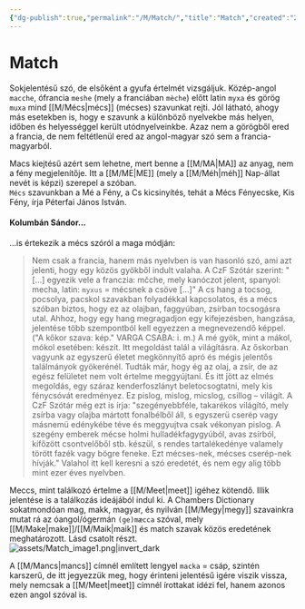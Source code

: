 ```yaml
---
{"dg-publish":true,"permalink":"/M/Match/","title":"Match","created":"2023-10-20T07:12","updated":"2024-10-25T23:23"}
---
```



# Match

Sokjelentésű szó, de elsőként a gyufa értelmét vizsgáljuk. Közép-angol `macche`, ófrancia `meshe` (mely a franciában `mèche`) előtt latin `myxa` és görög `muxa` mind [[M/Mécs\|mécs]] (mécses) szavunkat rejti. Jól látható, ahogy más esetekben is, hogy e szavunk a különböző nyelvekbe más helyen, időben és helyességgel került utódnyelveinkbe. Azaz nem a görögből ered a francia, de nem feltétlenül ered az angol-magyar szó sem a francia-magyarból.  

Macs kiejtésű azért sem lehetne, mert benne a [[M/MA\|MA]] az anyag, nem a fény megjelenítője. Itt a [[M/ME\|ME]] (mely a [[M/Méh\|méh]] Nap-állat nevét is képzi) szerepel a szóban.  
`Mécs` szavunkban a Mé a Fény, a Cs kicsinyítés, tehát a Mécs Fényecske, Kis Fény, írja Péterfai János István.  

#### Kolumbán Sándor...

...is értekezik a mécs szóról a maga módján:  
> Nem csak a francia, hanem más nyelvben is van hasonló szó, ami azt jelenti, hogy egy közös gyökből indult valaha. A CzF Szótár szerint: "\[...\] egyezik vele a franczia: mčche, mely kanóczot jelent, spanyol: mecha, latin: `myxus` = mécsnek a csöve \[...\]" A cs hang a tocsog, pocsolya, pacskol szavakban folyadékkal kapcsolatos, és a mécs szóban biztos, hogy ez az olajban, faggyúban, zsírban tocsogásra utal. Ahhoz, hogy egy hang megragadjon egy kifejezésben, hangzása, jelentése több szempontból kell egyezzen a megnevezendő képpel. ("A kőkor szava: kép." VARGA CSABA: i. m.) A mé gyök, mint a mákol, mókol esetében: készít. Itt megoldást talál a világításra. Az őskorban vagyunk az egyszerű életet megkönnyítő apró és mégis jelentős találmányok gyökerénél. Tudták már, hogy ég az olaj, a zsír, de az egész felületet nem volt értelme meggyújtani. És itt jött az elmés megoldás, egy száraz kenderfoszlányt beletocsogtatni, mely kis fénycsóvát eredményez. Ez pislog, mislog, micslog, csillog – világít. A CzF Szótár még ezt is írja: "szegényebbféle, takarékos világító, mely zsírba vagy olajba mártott fonalbélből áll, s egyszerü cserép vagy másnemü edénykébe téve és meggyujtva csak vékonyan pislog. A szegény emberek mécse holmi hulladékfagygyúból, avas zsírból, kifőzött csontvelőből stb. készül, s rendes tartalékedénye valamely törött fazék vagy bögre feneke. Ezt mécses-nek, mécses cserép-nek hívják." Valahol itt kell keresni a szó eredetét, és nem egy alig több mint ezer éves nyelvben.  

Meccs, mint találkozó értelme a [[M/Meet\|meet]] igéhez kötendő. Illik jelentése is a találkozás ideájából indul ki. A Chambers Dictionary sokatmondóan mag, makk, magyar, és nyilván [[M/Megy\|megy]] szavainkra mutat rá az óangol/ógermán `(ge)mæcca` szóval, mely [[M/Make\|make]]/[[M/Maik\|maik]] és match szavak közös eredetének meghatározott. Lásd csatolt részt.  
![assets/Match_image1.png|invert_dark](/img/user/M/assets/Match_image1.png)  

A [[M/Mancs\|mancs]] címnél említett lengyel `macka` = csáp, szintén karszerű, de itt jegyezzük meg, hogy érinteni jelentésű igére viszik vissza, mely nemcsak a [[M/Meet\|meet]] címnél írottakat idézi fel, hanem azonos ezen angol szóval is.  